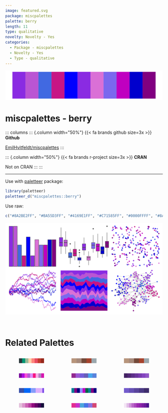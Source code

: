 ```yaml
---
image: featured.svg
package: miscpalettes
palette: berry
length: 11
type: qualitative
novelty: Novelty - Yes
categories:
  - Package - miscpalettes
  - Novelty - Yes
  - Type - qualitative
---
```


![](featured.svg)

# miscpalettes - berry 

::: columns
::: {.column width="50%"}
{{< fa brands github size=3x >}}
**Github**

[EmilHvitfeldt/miscpalettes](https://github.com/EmilHvitfeldt/miscpalettes)
:::

::: {.column width="50%"}
{{< fa brands r-project size=3x >}}
**CRAN**

Not on CRAN
:::
:::

<hr> 

Use with [paletteer](https://emilhvitfeldt.github.io/paletteer/) package:

```r
library(paletteer)
paletteer_d("miscpalettes::berry")
```

Use raw:

```r
c("#8A2BE2FF", "#BA55D3FF", "#4169E1FF", "#C71585FF", "#0000FFFF", "#8A2BE2FF", "#DA70D6FF", "#7B68EEFF", "#C000C0FF", "#0000CDFF", "#800080FF")
``` 

![](examples.png) 

<br>

# Related Palettes

<div class="list" style="display: grid; grid-template-columns: auto auto auto;"> <figure class="figure">
<a href="../../awtools/a_palette/"> <img src="../../awtools/a_palette/featured.svg" style="width: 100%;" class="figure-img"></a>
</figure> <figure class="figure">
<a href="../../ButterflyColors/hamadryas_feronia/"> <img src="../../ButterflyColors/hamadryas_feronia/featured.svg" style="width: 100%;" class="figure-img"></a>
</figure> <figure class="figure">
<a href="../../ButterflyColors/hamadryas_feronia/"> <img src="../../ButterflyColors/hamadryas_feronia/featured.svg" style="width: 100%;" class="figure-img"></a>
</figure> <figure class="figure">
<a href="../../ggprism/purple_passion/"> <img src="../../ggprism/purple_passion/featured.svg" style="width: 100%;" class="figure-img"></a>
</figure> <figure class="figure">
<a href="../../ggthemes/excel_Violet_II/"> <img src="../../ggthemes/excel_Violet_II/featured.svg" style="width: 100%;" class="figure-img"></a>
</figure> <figure class="figure">
<a href="../../PrettyCols/Purples/"> <img src="../../PrettyCols/Purples/featured.svg" style="width: 100%;" class="figure-img"></a>
</figure> <figure class="figure">
<a href="../../beyonce/X111/"> <img src="../../beyonce/X111/featured.svg" style="width: 100%;" class="figure-img"></a>
</figure> <figure class="figure">
<a href="../../ggprism/winter_bright/"> <img src="../../ggprism/winter_bright/featured.svg" style="width: 100%;" class="figure-img"></a>
</figure> <figure class="figure">
<a href="../../lisa/Prince/"> <img src="../../lisa/Prince/featured.svg" style="width: 100%;" class="figure-img"></a>
</figure> <figure class="figure">
<a href="../../MoMAColors/Flash/"> <img src="../../MoMAColors/Flash/featured.svg" style="width: 100%;" class="figure-img"></a>
</figure> <figure class="figure">
<a href="../../ggthemes/excel_Red_Violet/"> <img src="../../ggthemes/excel_Red_Violet/featured.svg" style="width: 100%;" class="figure-img"></a>
</figure> <figure class="figure">
<a href="../../ggsci/purple_material/"> <img src="../../ggsci/purple_material/featured.svg" style="width: 100%;" class="figure-img"></a>
</figure> 
</div>
